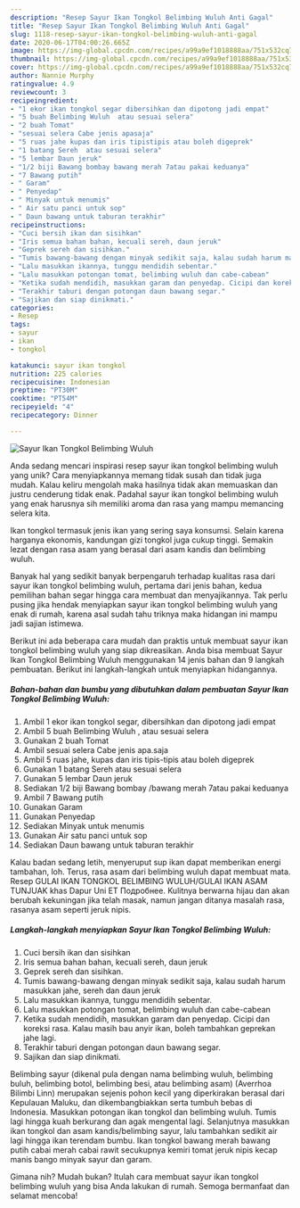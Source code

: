 ```yaml
---
description: "Resep Sayur Ikan Tongkol Belimbing Wuluh Anti Gagal"
title: "Resep Sayur Ikan Tongkol Belimbing Wuluh Anti Gagal"
slug: 1118-resep-sayur-ikan-tongkol-belimbing-wuluh-anti-gagal
date: 2020-06-17T04:00:26.665Z
image: https://img-global.cpcdn.com/recipes/a99a9ef1018888aa/751x532cq70/sayur-ikan-tongkol-belimbing-wuluh-foto-resep-utama.jpg
thumbnail: https://img-global.cpcdn.com/recipes/a99a9ef1018888aa/751x532cq70/sayur-ikan-tongkol-belimbing-wuluh-foto-resep-utama.jpg
cover: https://img-global.cpcdn.com/recipes/a99a9ef1018888aa/751x532cq70/sayur-ikan-tongkol-belimbing-wuluh-foto-resep-utama.jpg
author: Nannie Murphy
ratingvalue: 4.9
reviewcount: 3
recipeingredient:
- "1 ekor ikan tongkol segar dibersihkan dan dipotong jadi empat"
- "5 buah Belimbing Wuluh  atau sesuai selera"
- "2 buah Tomat"
- "sesuai selera Cabe jenis apasaja"
- "5 ruas jahe kupas dan iris tipistipis atau boleh digeprek"
- "1 batang Sereh  atau sesuai selera"
- "5 lembar Daun jeruk"
- "1/2 biji Bawang bombay bawang merah 7atau pakai keduanya"
- "7 Bawang putih"
- " Garam"
- " Penyedap"
- " Minyak untuk menumis"
- " Air satu panci untuk sop"
- " Daun bawang untuk taburan terakhir"
recipeinstructions:
- "Cuci bersih ikan dan sisihkan"
- "Iris semua bahan bahan, kecuali sereh, daun jeruk"
- "Geprek sereh dan sisihkan."
- "Tumis bawang-bawang dengan minyak sedikit saja, kalau sudah harum masukkan jahe, sereh dan daun jeruk"
- "Lalu masukkan ikannya, tunggu mendidih sebentar."
- "Lalu masukkan potongan tomat, belimbing wuluh dan cabe-cabean"
- "Ketika sudah mendidih, masukkan garam dan penyedap. Cicipi dan koreksi rasa. Kalau masih bau anyir ikan, boleh tambahkan geprekan jahe lagi."
- "Terakhir taburi dengan potongan daun bawang segar."
- "Sajikan dan siap dinikmati."
categories:
- Resep
tags:
- sayur
- ikan
- tongkol

katakunci: sayur ikan tongkol 
nutrition: 225 calories
recipecuisine: Indonesian
preptime: "PT30M"
cooktime: "PT54M"
recipeyield: "4"
recipecategory: Dinner

---
```



![Sayur Ikan Tongkol Belimbing Wuluh](https://img-global.cpcdn.com/recipes/a99a9ef1018888aa/751x532cq70/sayur-ikan-tongkol-belimbing-wuluh-foto-resep-utama.jpg)

Anda sedang mencari inspirasi resep sayur ikan tongkol belimbing wuluh yang unik? Cara menyiapkannya memang tidak susah dan tidak juga mudah. Kalau keliru mengolah maka hasilnya tidak akan memuaskan dan justru cenderung tidak enak. Padahal sayur ikan tongkol belimbing wuluh yang enak harusnya sih memiliki aroma dan rasa yang mampu memancing selera kita.

Ikan tongkol termasuk jenis ikan yang sering saya konsumsi. Selain karena harganya ekonomis, kandungan gizi tongkol juga cukup tinggi. Semakin lezat dengan rasa asam yang berasal dari asam kandis dan belimbing wuluh.

Banyak hal yang sedikit banyak berpengaruh terhadap kualitas rasa dari sayur ikan tongkol belimbing wuluh, pertama dari jenis bahan, kedua pemilihan bahan segar hingga cara membuat dan menyajikannya. Tak perlu pusing jika hendak menyiapkan sayur ikan tongkol belimbing wuluh yang enak di rumah, karena asal sudah tahu triknya maka hidangan ini mampu jadi sajian istimewa.


Berikut ini ada beberapa cara mudah dan praktis untuk membuat sayur ikan tongkol belimbing wuluh yang siap dikreasikan. Anda bisa membuat Sayur Ikan Tongkol Belimbing Wuluh menggunakan 14 jenis bahan dan 9 langkah pembuatan. Berikut ini langkah-langkah untuk menyiapkan hidangannya.

<!--inarticleads1-->

##### Bahan-bahan dan bumbu yang dibutuhkan dalam pembuatan Sayur Ikan Tongkol Belimbing Wuluh:

1. Ambil 1 ekor ikan tongkol segar, dibersihkan dan dipotong jadi empat
1. Ambil 5 buah Belimbing Wuluh , atau sesuai selera
1. Gunakan 2 buah Tomat
1. Ambil sesuai selera Cabe jenis apa.saja
1. Ambil 5 ruas jahe, kupas dan iris tipis-tipis atau boleh digeprek
1. Gunakan 1 batang Sereh  atau sesuai selera
1. Gunakan 5 lembar Daun jeruk
1. Sediakan 1/2 biji Bawang bombay /bawang merah 7atau pakai keduanya
1. Ambil 7 Bawang putih
1. Gunakan  Garam
1. Gunakan  Penyedap
1. Sediakan  Minyak untuk menumis
1. Gunakan  Air satu panci untuk sop
1. Sediakan  Daun bawang untuk taburan terakhir


Kalau badan sedang letih, menyeruput sup ikan dapat memberikan energi tambahan, loh. Terus, rasa asam dari belimbing wuluh dapat membuat mata. Resep GULAI IKAN TONGKOL BELIMBING WULUH/GULAI IKAN ASAM TUNJUAK khas Dapur Uni ET Подробнее. Kulitnya berwarna hijau dan akan berubah kekuningan jika telah masak, namun jangan ditanya masalah rasa, rasanya asam seperti jeruk nipis. 

<!--inarticleads2-->

##### Langkah-langkah menyiapkan Sayur Ikan Tongkol Belimbing Wuluh:

1. Cuci bersih ikan dan sisihkan
1. Iris semua bahan bahan, kecuali sereh, daun jeruk
1. Geprek sereh dan sisihkan.
1. Tumis bawang-bawang dengan minyak sedikit saja, kalau sudah harum masukkan jahe, sereh dan daun jeruk
1. Lalu masukkan ikannya, tunggu mendidih sebentar.
1. Lalu masukkan potongan tomat, belimbing wuluh dan cabe-cabean
1. Ketika sudah mendidih, masukkan garam dan penyedap. Cicipi dan koreksi rasa. Kalau masih bau anyir ikan, boleh tambahkan geprekan jahe lagi.
1. Terakhir taburi dengan potongan daun bawang segar.
1. Sajikan dan siap dinikmati.


Belimbing sayur (dikenal pula dengan nama belimbing wuluh, belimbing buluh, belimbing botol, belimbing besi, atau belimbing asam) (Averrhoa Bilimbi Linn) merupakan sejenis pohon kecil yang diperkirakan berasal dari Kepulauan Maluku, dan dikembangbiakkan serta tumbuh bebas di Indonesia. Masukkan potongan ikan tongkol dan belimbing wuluh. Tumis lagi hingga kuah berkurang dan agak mengental lagi. Selanjutnya masukkan ikan tongkol dan asam kandis/belimbing sayur, lalu tambahkan sedikit air lagi hingga ikan terendam bumbu. Ikan tongkol bawang merah bawang putih cabai merah cabai rawit secukupnya kemiri tomat jeruk nipis kecap manis bango minyak sayur dan garam. 

Gimana nih? Mudah bukan? Itulah cara membuat sayur ikan tongkol belimbing wuluh yang bisa Anda lakukan di rumah. Semoga bermanfaat dan selamat mencoba!
